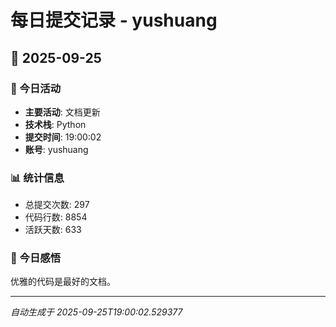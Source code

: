 # 每日提交记录 - yushuang

## 📅 2025-09-25

### 🎯 今日活动
- **主要活动**: 文档更新
- **技术栈**: Python
- **提交时间**: 19:00:02
- **账号**: yushuang

### 📊 统计信息
- 总提交次数: 297
- 代码行数: 8854
- 活跃天数: 633

### 💭 今日感悟
优雅的代码是最好的文档。

---
*自动生成于 2025-09-25T19:00:02.529377*
